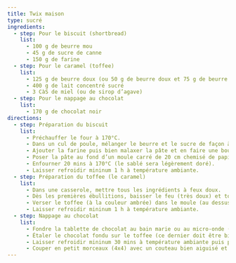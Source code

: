 ```yaml
---
title: Twix maison
type: sucré
ingredients:
  - step: Pour le biscuit (shortbread)
    list:
      - 100 g de beurre mou
      - 45 g de sucre de canne
      - 150 g de farine
  - step: Pour le caramel (toffee)
    list:
      - 125 g de beurre doux (ou 50 g de beurre doux et 75 g de beurre demi-sel)
      - 400 g de lait concentré sucré
      - 3 CàS de miel (ou de sirop d’agave)
  - step: Pour le nappage au chocolat
    list:
      - 170 g de chocolat noir
directions:
  - step: Préparation du biscuit
    list:
      - Préchauffer le four à 170°C.
      - Dans un cul de poule, mélanger le beurre et le sucre de façon à obtenir une crème.
      - Ajouter la farine puis bien malaxer la pâte et en faire une boule (avec les mains).
      - Poser la pâte au fond d’un moule carré de 20 cm chemisé de papier cuisson. Étaler bien la pâte à l’aide de votre poing.
      - Enfourner 20 mins à 170°C (le sablé sera légèrement doré).
      - Laisser refroidir mininum 1 h à température ambiante.
  - step: Préparation du toffee (le caramel)
    list:
      - Dans une casserole, mettre tous les ingrédients à feux doux.
      - Dès les premières ébullitions, baisser le feu (très doux) et tourner sans arrêt pendant 10 min environ afin que le mélange ne colle pas.
      - Verser le toffee (à la couleur ambrée) dans le moule (au dessus du biscuit).
      - Laisser refroidir mininum 1 h à température ambiante.
  - step: Nappage au chocolat
    list:
      - Fondre la tablette de chocolat au bain marie ou au micro-onde (3 min à 600W sans oublier la cloche).
      - Étaler le chocolat fondu sur le toffee (ce dernier doit être bien figé dans le moule).
      - Laisser refroidir mininum 30 mins à température ambiante puis placer le moule dans le réfrigérateur.
      - Couper en petit morceaux (4x4) avec un couteau bien aiguisé et la lame chaude afin de ne pas faire craqueler la couche de chocolat (passer la lame sous l'eau trés chaude et l'essuyer).
---
```

